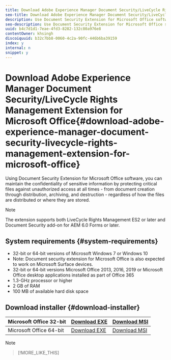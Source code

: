 ```yaml
---
title: Download Adobe Experience Manager Document Security/LiveCycle Rights Management Extension for Microsoft Office
seo-title: Download Adobe Experience Manager Document Security/LiveCycle Rights Management Extension for Microsoft Office
description: Use Document Security Extension for Microsoft Office software to protecting critical files against unauthorized access
seo-description: Use Document Security Extension for Microsoft Office software to protecting critical files against unauthorized access
uuid: b4c7d1d1-7eae-4fd3-8282-132c80a976e8
contentOwner: khsingh
discoiquuid: b32c7bb8-0060-4c2a-90fc-446b6ba39159
index: y
internal: n
snippet: y
---
```


# Download Adobe Experience Manager Document Security/LiveCycle Rights Management Extension for Microsoft Office{#download-adobe-experience-manager-document-security-livecycle-rights-management-extension-for-microsoft-office}

Using Document Security Extension for Microsoft Office software, you can maintain the confidentiality of sensitive information by protecting critical files against unauthorized access at all times - from document creation through distribution, archiving, and destruction - regardless of how the files are distributed or where they are stored.

>[!NOTE]
>
>The extension supports both LiveCycle Rights Management ES2 or later and Document Security add-on for AEM 6.0 Forms or later.

## System requirements {#system-requirements}

* 32-bit or 64-bit versions of Microsoft Windows 7 or Windows 10
* Note: Document security extension for Microsoft Office is also expected to work on Microsoft Surface devices.
* 32-bit or 64-bit versions Microsoft Office 2013, 2016, 2019 or Microsoft Office desktop applications installed as part of Office 365
* 1.3-GHz processor or higher
* 2 GB of RAM
* 100 MB of available hard disk space

## Download installer {#download-installer}

| Microsoft Office 32-bit | [Download EXE](http://download.macromedia.com/pub/livecycle/policyserver/DocumentSecurityExtensionforMicrosoftOffice.exe) | [Download MSI](http://download.macromedia.com/pub/livecycle/policyserver/DocumentSecurityExtensionforMicrosoftOffice.zip) |
|---|---|---|
| Microsoft Office 64-bit | [Download EXE](http://download.macromedia.com/pub/livecycle/policyserver/DocumentSecurityExtensionforMicrosoftOffice64.exe) | [Download MSI](http://download.macromedia.com/pub/livecycle/policyserver/DocumentSecurityExtensionforMicrosoftOffice64.zip) |

>[!NOTE]
>
>>[!MORE_LIKE_THIS]
>>

